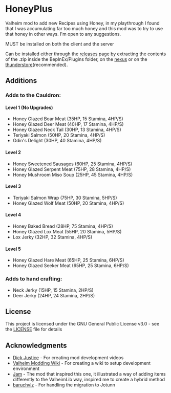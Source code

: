 ﻿# HoneyPlus  
Valheim mod to add new Recipes using Honey, in my playthrough I found that I was accumulating far too much honey and this mod was to try to use that honey in other ways. I'm open to any suggestions.  
  
MUST be installed on both the client and the server  
  
Can be installed either through the [releases](https://github.com/OhhLoz/HoneyPlus/releases) page by extracting the contents of the .zip inside the BepInEx/Plugins folder, on the [nexus](https://www.nexusmods.com/valheim/mods/2063) or on the [thunderstore](https://valheim.thunderstore.io/package/OhhLoz/HoneyPlus/)(recommended).  
  
## Additions
### Adds to the Cauldron:  

#### Level 1 (No Upgrades)
* Honey Glazed Boar Meat (35HP, 15 Stamina, 4HP/S)  
* Honey Glazed Deer Meat (40HP, 17 Stamina, 4HP/S)  
* Honey Glazed Neck Tail (30HP, 13 Stamina, 4HP/S)  
* Teriyaki Salmon (50HP, 20 Stamina, 4HP/S)  
* Odin's Delight (30HP, 40 Stamina, 4HP/S)  
#### Level 2  
* Honey Sweetened Sausages (60HP, 25 Stamina, 4HP/S)  
* Honey Glazed Serpent Meat (75HP, 28 Stamina, 4HP/S)  
* Honey Mushroom Miso Soup (25HP, 45 Stamina, 4HP/S)  
#### Level 3  
* Teriyaki Salmon Wrap (75HP, 30 Stamina, 5HP/S)  
* Honey Glazed Wolf Meat (50HP, 20 Stamina, 4HP/S)  
#### Level 4  
* Honey Baked Bread (28HP, 75 Stamina, 4HP/S)  
* Honey Glazed Lox Meat (55HP, 20 Stamina, 5HP/S)  
* Lox Jerky (32HP, 32 Stamina, 4HP/S)  
#### Level 5
* Honey Glazed Hare Meat (65HP, 25 Stamina, 6HP/S)  
* Honey Glazed Seeker Meat (65HP, 25 Stamina, 6HP/S)  
  
### Adds to hand crafting:  
* Neck Jerky (15HP, 15 Stamina, 2HP/S)  
* Deer Jerky (24HP, 24 Stamina, 2HP/S)  
  
## License  
  
This project is licensed under the GNU General Public License v3.0 - see the [LICENSE](https://github.com/OhhLoz/HoneyPlus/blob/master/LICENSE) file for details  
  
## Acknowledgments  
  
* [Dick Justice](https://www.youtube.com/channel/UCQmgRGWDJFXVYoin2UzUt7Q) - For creating mod development videos  
* [Valheim Modding Wiki](https://github.com/Valheim-Modding/Wiki/wiki) - For creating a wiki to setup development environment  
* [Jam](https://github.com/RandyKnapp/ValheimMods/tree/main/Jam) - The mod that inspired this one, it illustrated a way of adding items differently to the ValheimLib way, inspired me to create a hybrid method  
* [baruchvlz](https://github.com/baruchvlz) - For handling the migration to Jotunn  